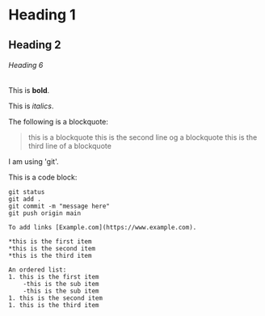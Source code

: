 # Heading 1

## Heading 2


###### Heading 6

This is **bold**.

This is *italics*.

The following is a blockquote:
>this is a blockquote
>this is the second line og a blockquote
>this is the third line of a blockquote

I am using 'git'.

This is a code block:

```
git status
git add .
git commit -m "message here"
git push origin main

To add links [Example.com](https://www.example.com).

*this is the first item
*this is the second item
*this is the third item

An ordered list:
1. this is the first item
	-this is the sub item
	-this is the sub item
1. this is the second item
1. this is the third item


